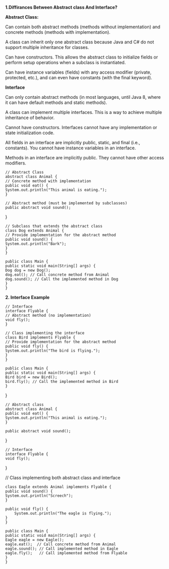 **1.Diffirances Between Abstract class And Interface?**


**Abstract Class:**

Can contain both abstract methods (methods without implementation) and concrete methods (methods with implementation).

A class can inherit only one abstract class because Java and C# do not support multiple inheritance for classes.

Can have constructors. This allows the abstract class to initialize fields or perform setup operations when a subclass is instantiated.

Can have instance variables (fields) with any access modifier (private, protected, etc.), and can even have constants (with the final keyword).

**Interface**

Can only contain abstract methods (in most languages, until Java 8, where it can have default methods and static methods).

A class can implement multiple interfaces. This is a way to achieve multiple inheritance of behavior.

Cannot have constructors. Interfaces cannot have any implementation or state initialization code.

All fields in an interface are implicitly public, static, and final (i.e., constants). You cannot have instance variables in an interface.

Methods in an interface are implicitly public. They cannot have other access modifiers.

    // Abstract Class
    abstract class Animal {
    // Concrete method with implementation
    public void eat() {
    System.out.println("This animal is eating.");
    }

    // Abstract method (must be implemented by subclasses)
    public abstract void sound();
}

    // Subclass that extends the abstract class
    class Dog extends Animal {
    // Provide implementation for the abstract method
    public void sound() {
    System.out.println("Bark");
    }
    }

    public class Main {
    public static void main(String[] args) {
    Dog dog = new Dog();
    dog.eat(); // Call concrete method from Animal
    dog.sound(); // Call the implemented method in Dog
    }
    }

**2. Interface Example**


    // Interface
    interface Flyable {
    // Abstract method (no implementation)
    void fly();
    }

    // Class implementing the interface
    class Bird implements Flyable {
    // Provide implementation for the abstract method
    public void fly() {
    System.out.println("The bird is flying.");
    }
    }

    public class Main {
    public static void main(String[] args) {
    Bird bird = new Bird();
    bird.fly(); // Call the implemented method in Bird
    }
}

    // Abstract class
    abstract class Animal {
    public void eat() {
    System.out.println("This animal is eating.");
    }

    public abstract void sound();
}

    // Interface
    interface Flyable {
    void fly();
}

// Class implementing both abstract class and interface

    class Eagle extends Animal implements Flyable {
    public void sound() {
    System.out.println("Screech");
    }

    public void fly() {
        System.out.println("The eagle is flying.");
    }
    }

    public class Main {
    public static void main(String[] args) {
    Eagle eagle = new Eagle();
    eagle.eat();  // Call concrete method from Animal
    eagle.sound(); // Call implemented method in Eagle
    eagle.fly();   // Call implemented method from Flyable
    }
    }
